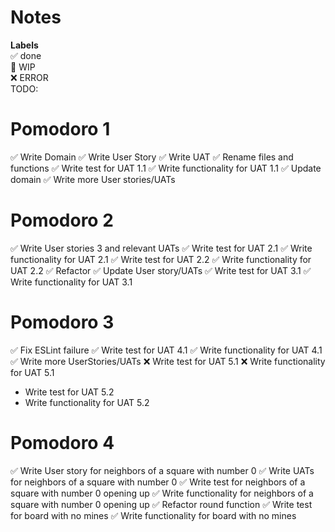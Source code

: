 # Notes

**Labels**  
✅ done  
🚧 WIP  
❌ ERROR  
TODO:

# Pomodoro 1

✅ Write Domain
✅ Write User Story
✅ Write UAT
✅ Rename files and functions
✅ Write test for UAT 1.1
✅ Write functionality for UAT 1.1
✅ Update domain
✅ Write more User stories/UATs

# Pomodoro 2

✅ Write User stories 3 and relevant UATs
✅ Write test for UAT 2.1
✅ Write functionality for UAT 2.1
✅ Write test for UAT 2.2
✅ Write functionality for UAT 2.2
✅ Refactor
✅ Update User story/UATs
✅ Write test for UAT 3.1
✅ Write functionality for UAT 3.1

# Pomodoro 3

✅ Fix ESLint failure
✅ Write test for UAT 4.1
✅ Write functionality for UAT 4.1
✅ Write more UserStories/UATs
❌ Write test for UAT 5.1
❌ Write functionality for UAT 5.1

- Write test for UAT 5.2
- Write functionality for UAT 5.2

# Pomodoro 4

✅ Write User story for neighbors of a square with number 0
✅ Write UATs for neighbors of a square with number 0
✅ Write test for neighbors of a square with number 0 opening up
✅ Write functionality for neighbors of a square with number 0 opening up
✅ Refactor round function
✅ Write test for board with no mines
✅ Write functionality for board with no mines
